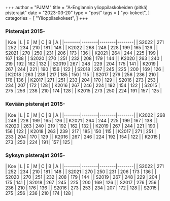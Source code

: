 +++
author = "PJMM"
title = "A-Englannin ylioppilaskokeiden (pitkä) pisterajat"
date = "2023-03-20"
type = "post"
tags = [
    "yo-kokeet",
    ]
categories = [
    "Ylioppilaskokeet",
]
+++

### Pisterajat 2015-

| Koe | L | E | M | C | B | A |
|--------|--------|--------|--------|
| S2022 | 271 | 252 | 234 |	210 | 181 |	148 |
| K2022 | 268 | 248 | 228 |	199 | 165 |	126 | 
| S2021 | 270 | 250 | 231 |	206 | 173 |	136 |
| K2021 | 264 | 244 | 225 |	199 | 167 |	138 |
| S2020 | 270 | 251 | 232 |	208 | 179 |	144 |
| K2020 | 263 | 240 | 219 |	192 | 162 |	132 |
| S2019 | 267 | 248 | 229 |	204 | 175 |	141 |
| K2019 | 267 | 244 | 221 |	190 | 156 |	122 | 
| S2018 | 267 | 245 | 225 |	200 | 169 |	126 |
| K2018 | 263 | 239 | 217 |	185 | 150 |	115 | 
| S2017 | 276 | 256 | 236 |	210 | 176 |	136 |
| K2017 | 271 | 251 | 233 |	204 | 170 |	129 | 
| S2016 | 273 | 253 | 234 |	207 | 172 |	128 |
| K2016 | 267 | 246 | 224 |	192 | 154 |	122 | 
| S2015 | 275 | 256 | 236 |	210 | 174 |	128 |
| K2015 | 273 | 250 | 224 |	191 | 157 |	125 |

### Kevään pisterajat 2015-
| Koe | L | E | M | C | B | A |
|--------|--------|--------|--------|
| K2022 | 268 | 248 | 228	| 199 | 165	| 126 |
| K2021 | 264 | 244 |	225 | 199 | 167 | 138 |
| K2020 | 263 | 240 |	219 | 192 | 162 | 132 |
| K2019 | 267 | 244 |	221 | 190 | 156 | 122 |
| K2018 | 263 | 239 |	217 | 185 | 150 | 115 |
| K2017 | 271 | 251 |	233 | 204 | 170 | 129 |
| K2016 | 267 | 246 |	224 | 192 | 154 | 122 |
| K2015 | 273 | 250 |	224 | 191 | 157 | 125 |

### Syksyn pisterajat 2015-

| Koe | L | E | M | C | B | A |
|--------|--------|--------|--------|
| S2022 | 271 | 252 | 234 |	210 | 181 |	148 |
| S2021 | 270 | 250 | 231 |	206 | 173 |	136 |
| S2020 | 270 | 251 | 232 |	208 | 179 |	144 |
| S2019 | 267 | 248 | 229 |	204 | 175 |	141 |
| S2018 | 267 | 245 | 225 |	200 | 169 |	126 |
| S2017 | 276 | 256 | 236 |	210 | 176 |	136 |
| S2016 | 273 | 253 | 234 |	207 | 172 |	128 |
| S2015 | 275 | 256 | 236 |	210 | 174 |	128 |